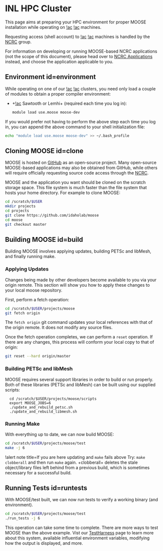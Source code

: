 # INL HPC Cluster

This page aims at preparing your HPC environment for proper MOOSE installation while operating on
[!ac](INL) [!ac](HPC) machines.

Requesting access (shell account) to [!ac](INL) [!ac](HPC) machines is handled by the
[NCRC](https://inl.gov/ncrc/) group.

For information on developing or running MOOSE-based NCRC applications (not the scope of this
document), please head over to [NCRC Applications](help/inl/applications.md) instead, and choose the
application applicable to you.

## Environment id=environment

While operating on one of our [!ac](INL) [!ac](HPC) clusters, you need only load a couple of
modules to obtain a proper compiler environment:

- +[!ac](HPC) Sawtooth or Lemhi+ (required each time you log in):

  ```bash
  module load use.moose moose-dev
  ```

If you would prefer not having to perform the above step each time you log in, you can append the
above command to your shell initialization file:

```bash
echo "module load use.moose moose-dev" >> ~/.bash_profile
```

## Cloning MOOSE id=clone

MOOSE is hosted on [GitHub](https://github.com/idaholab/moose) as an open-source project.
Many open-source MOOSE-based applications may also be obtained from GitHub, while others will
require officially requesting source code access through the [NCRC](https://inl.gov/ncrc).

MOOSE and the application you want should be cloned on the scratch storage space. This file system
is much faster than the file system that hosts your home directory. For example to clone MOOSE:

```bash
cd /scratch/$USER
mkdir projects
cd projects
git clone https://github.com/idaholab/moose
cd moose
git checkout master
```

## Building MOOSE id=build

Building MOOSE involves applying updates, building PETSc and libMesh, and finally running make.

### Applying Updates

Changes being made by other developers become available to you via your origin remote. This section
will show you how to apply these changes to your local moose repository.

First, perform a fetch operation:

```bash
cd /scratch/$USER/projects/moose
git fetch origin
```

The `fetch origin` git command updates your local references with that of the origin remote. It
does not modify any source files.

Once the fetch operation completes, we can perform a `reset` operation. If there are any changes,
this process will conform your local copy to that of origin:

```bash
git reset --hard origin/master
```

### Building PETSc and libMesh

MOOSE requires several support libraries in order to build or run properly. Both of these libraries
(PETSc and libMesh) can be built using our supplied scripts:

```
  cd /scratch/$USER/projects/moose/scripts
  export MOOSE_JOBS=6
  ./update_and_rebuild_petsc.sh
  ./update_and_rebuild_libmesh.sh
```

### Running Make

With everything up to date, we can now build MOOSE:

```bash
cd /scratch/$USER/projects/moose/test
make -j 6
```

!alert note title=If you are here updating and `make` fails above
Try: `make clobberall` and then run `make` again. +clobberall+ deletes the stale object/library
files left behind from a previous build, which is sometimes necessary for a successful build.

## Running Tests id=runtests

With MOOSE/test built, we can now run tests to verify a working binary (and environment).

```bash
cd /scratch/$USER/projects/moose/test
./run_tests -j 6
```

This operation can take some time to complete. There are more ways to test MOOSE than the above
example. Vist our [TestHarness](TestHarness.md) page to learn more about this system,
available influential environment variables, modifying how the output is displayed, and more.
